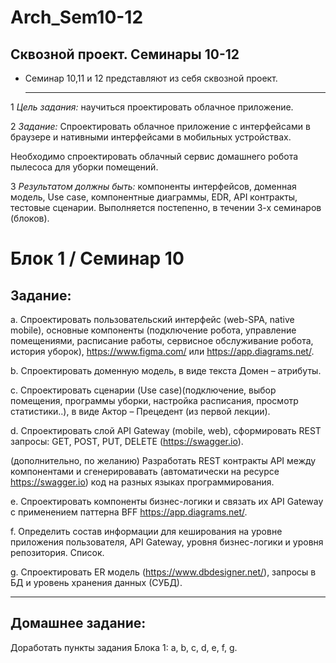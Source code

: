 # Arch_Sem10-12

## Сквозной проект. Семинары 10-12
* Семинар 10,11 и 12 представляют из себя сквозной проект.
  ______
1 *Цель задания:* научиться проектировать облачное приложение.

2 *Задание:* Спроектировать облачное приложение с интерфейсами в браузере и нативными интерфейсами в мобильных устройствах.

Необходимо спроектировать облачный сервис домашнего робота пылесоса для уборки помещений.

3 *Результатом должны быть:* компоненты интерфейсов, доменная модель, Use case, компонентные диаграммы, EDR, API контракты, тестовые сценарии.
Выполняется постепенно, в течении 3-х семинаров (блоков).

# Блок 1 / Семинар 10
## Задание:
a. Спроектировать пользовательский интерфейс (web-SPA, native mobile), основные компоненты (подключение робота, управление помещениями, расписание работы, сервисное обслуживание робота, история уборок), https://www.figma.com/  или https://app.diagrams.net/.

b. Спроектировать доменную модель, в виде текста Домен – атрибуты.

c. Спроектировать сценарии (Use case)(подключение, выбор помещения, программы уборки, настройка расписания, просмотр статистики..), в виде Актор – Прецедент (из первой лекции).

d. Спроектировать слой  API Gateway (mobile, web), сформировать REST запросы: GET, POST, PUT, DELETE (https://swagger.io).

(дополнительно, по желанию) Разработать REST контракты API между компонентами и сгенерировавать (автоматически на ресурсе https://swagger.io) код на разных языках программирования.

e. Спроектировать компоненты бизнес-логики и связать их API Gateway с применением паттерна BFF https://app.diagrams.net/.

f. Определить состав информации для кеширования на уровне приложения пользователя, API Gateway, уровня бизнес-логики и уровня репозитория. Список.

g. Спроектировать ER модель (https://www.dbdesigner.net/), запросы в БД и уровень хранения данных (СУБД).
_______________________
## Домашнее задание:
Доработать пункты задания Блока 1: a, b, c, d, e, f, g.

